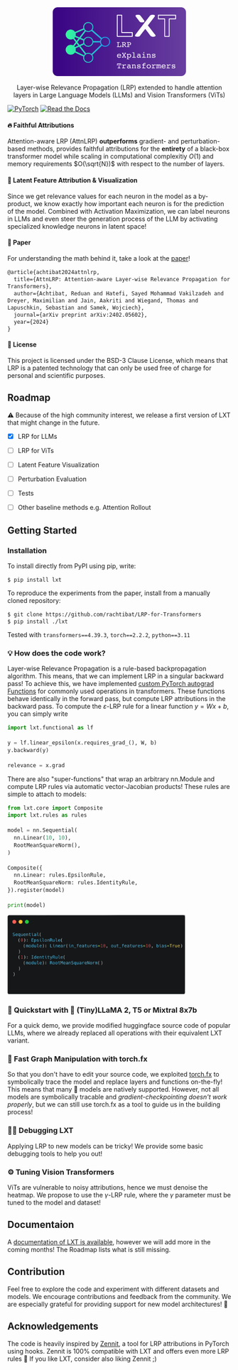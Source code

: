 <div align="center">
  <img src="docs/source/_static/lxt_logo.png" width="300"/>
  <p>Layer-wise Relevance Propagation (LRP) extended to handle attention layers in Large Language Models (LLMs) and Vision Transformers (ViTs)</p>
</div>

[![PyTorch](https://img.shields.io/badge/PyTorch-%23EE4C2C.svg?style=for-the-badge&logo=PyTorch&logoColor=white)](https://pytorch.org)
[![Read the Docs](https://img.shields.io/badge/-Docs-blue?style=for-the-badge&logo=Read-the-Docs&logoColor=white)](https://lxt.readthedocs.io)

#### 🔥 Faithful Attributions

Attention-aware LRP (AttnLRP) **outperforms** gradient- and perturbation-based methods, provides faithful attributions for the **entirety** of a black-box transformer model while scaling in computational complexitiy $O(1)$ and memory requirements $O(\sqrt{N})$ with respect to the number of layers.

#### 🔎 Latent Feature Attribution & Visualization
Since we get relevance values for each neuron in the model as a by-product, we know exactly how important each neuron is for the prediction of the model. Combined with Activation Maximization, we can label neurons in LLMs and even steer the generation process of the LLM by activating specialized knowledge neurons in latent space!

#### 📃 Paper
For understanding the math behind it, take a look at the [paper](https://arxiv.org/abs/2402.05602)!
```
@article{achtibat2024attnlrp,
  title={AttnLRP: Attention-aware Layer-wise Relevance Propagation for Transformers},
  author={Achtibat, Reduan and Hatefi, Sayed Mohammad Vakilzadeh and Dreyer, Maximilian and Jain, Aakriti and Wiegand, Thomas and Lapuschkin, Sebastian and Samek, Wojciech},
  journal={arXiv preprint arXiv:2402.05602},
  year={2024}
}
```

#### 📄 License
This project is licensed under the BSD-3 Clause License, which means that LRP is a patented technology that can only be used free of charge for personal and scientific purposes.

## Roadmap
⚠️ Because of the high community interest, we release a first version of LXT that might change in the future.

- [x] LRP for LLMs
- [ ] LRP for ViTs
- [ ] Latent Feature Visualization
- [ ] Perturbation Evaluation
- [ ] Tests
- [ ] Other baseline methods e.g. Attention Rollout


## Getting Started

### Installation

To install directly from PyPI using pip, write:

```shell
$ pip install lxt
```

To reproduce the experiments from the paper, install from a manually cloned repository: 

```shell
$ git clone https://github.com/rachtibat/LRP-for-Transformers
$ pip install ./lxt
```

Tested with ``transformers==4.39.3``, ``torch==2.2.2``, ``python==3.11``

### 💡 How does the code work?
Layer-wise Relevance Propagation is a rule-based backpropagation algorithm. This means, that we can implement LRP in a singular backward pass!
To achieve this, we have implemented [custom PyTorch autograd Functions](https://pytorch.org/tutorials/beginner/examples_autograd/two_layer_net_custom_function.html) for commonly used operations in transformers. These functions behave identically in the forward pass, but compute LRP attributions in the backward pass. To compute the $\varepsilon$-LRP rule for a linear function $y = W x + b$, you can simply write
```python
import lxt.functional as lf

y = lf.linear_epsilon(x.requires_grad_(), W, b)
y.backward(y)

relevance = x.grad
```

There are also "super-functions" that wrap an arbitrary nn.Module and compute LRP rules via automatic vector-Jacobian products! These rules are simple to attach to models:

```python
from lxt.core import Composite
import lxt.rules as rules

model = nn.Sequential(
  nn.Linear(10, 10),
  RootMeanSquareNorm(),
)

Composite({
  nn.Linear: rules.EpsilonRule,
  RootMeanSquareNorm: rules.IdentityRule,
}).register(model)

print(model)
```
<div align="left">
  <img src="docs/source/_static/terminal.png" width="400"/>
</div>


### 🚀 Quickstart with 🤗 (Tiny)LLaMA 2, T5 or Mixtral 8x7b
For a quick demo, we provide modified huggingface source code of popular LLMs, where we already replaced all operations with their equivalent LXT variant.


### 🤖 Fast Graph Manipulation with torch.fx 

So that you don't have to edit your source code, we exploited [torch.fx](https://pytorch.org/docs/stable/fx.html) to symbolically trace the model and replace layers and functions on-the-fly! This means that many 🤗 models are natively supported. However, not all models are symbolically tracable and *gradient-checkpointing doesn't work properly*, but we can still use torch.fx as a tool to guide us in the building process!

### 🕵️‍♂️ Debugging LXT
Applying LRP to new models can be tricky! We provide some basic debugging tools to help you out!

### ⚙️ Tuning Vision Transformers
ViTs are vulnerable to noisy attributions, hence we must denoise the heatmap.
We propose to use the $\gamma$-LRP rule, where the $\gamma$ parameter must be tuned to the model and dataset!

## Documentaion
A [documentation of LXT is available](https://lxt.readthedocs.io), however we will add more in the coming months!
The Roadmap lists what is still missing.

## Contribution
Feel free to explore the code and experiment with different datasets and models. We encourage contributions and feedback from the community. We are especially grateful for providing support for new model architectures! 🙏


## Acknowledgements
The code is heavily inspired by [Zennit](https://github.com/chr5tphr/zennit), a tool for LRP attributions in PyTorch using hooks. Zennit is 100% compatible with LXT and offers even more LRP rules 🎉 If you like LXT, consider also liking Zennit ;)

